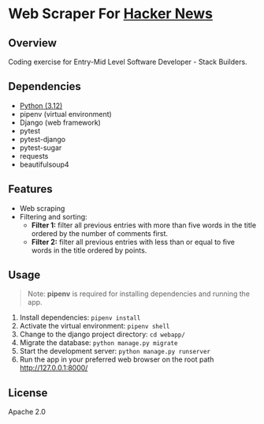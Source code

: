 # Web Scraper For [Hacker News](hacker_news)

## Overview
Coding exercise for Entry-Mid Level Software Developer - Stack Builders.

## Dependencies
- [Python (3.12)][python]
- pipenv (virtual environment)
- Django (web framework)
- pytest
- pytest-django
- pytest-sugar
- requests
- beautifulsoup4

## Features
- Web scraping
- Filtering and sorting:
  - **Filter 1:** filter all previous entries with more than five words in the title ordered by the number of comments first.
  - **Filter 2:** filter all previous entries with less than or equal to five words in the title ordered by points.


## Usage
> Note: **pipenv** is required for installing dependencies and running the app.
1. Install dependencies: `pipenv install`
2. Activate the virtual environment: `pipenv shell`
3. Change to the django project directory: `cd webapp/`
4. Migrate the database: `python manage.py migrate`
5. Start the development server: `python manage.py runserver`
6. Run the app in your preferred web browser on the root path http://127.0.0.1:8000/

## License

Apache 2.0

[hacker_news]: <https://news.ycombinator.com/>
[python]: <https://www.python.org/>

